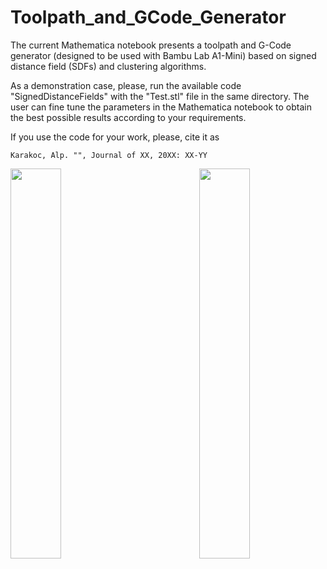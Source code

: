 # Toolpath_and_GCode_Generator

The current Mathematica notebook presents a toolpath and G-Code generator (designed to be used with Bambu Lab A1-Mini) based on signed distance field (SDFs) and clustering algorithms.

As a demonstration case, please, run the available code "SignedDistanceFields" with the "Test.stl" file in the same directory. The user can fine tune the parameters in the Mathematica notebook to obtain the best possible results according to your requirements.

If you use the code for your work, please, cite it as

    Karakoc, Alp. "", Journal of XX, 20XX: XX-YY

<img width="40%" src="https://github.com/user-attachments/assets/fc495bd1-678f-4769-a1a8-5202640a92e6" align="right">

<img width="40%" src="https://github.com/user-attachments/assets/b3f77b24-26c2-4022-a37a-9ce10f0fb7d1" align="left">

